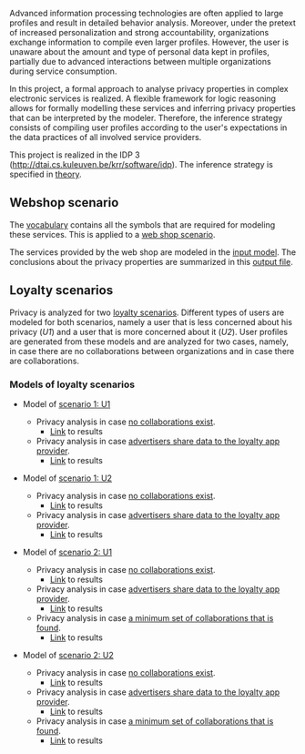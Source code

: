 Advanced information processing technologies are often applied to large profiles and result in detailed behavior analysis. Moreover, under the pretext of increased personalization and strong accountability, organizations exchange information to compile even larger profiles. However, the user is unaware about the amount and type of personal data kept in profiles, partially due to advanced interactions between multiple organizations during service consumption.

In this project, a formal approach to analyse privacy properties in complex electronic services is realized. A flexible framework for logic reasoning allows for formally modelling these services and inferring privacy properties that can be interpreted by the modeler.  Therefore, the inference strategy consists of compiling user profiles according to the user's expectations in the data practices of all involved service providers.

This project is realized in the IDP 3 (http://dtai.cs.kuleuven.be/krr/software/idp).  The inference strategy is specified in [theory](http://code.google.com/p/inspect-privacy-and-trust/source/browse/trunk/AnalyzePrivacyTrustTheory.idp).

## Webshop scenario ##
The [vocabulary](http://code.google.com/p/inspect-privacy-and-trust/source/browse/trunk/AnalyzePrivacyTrustVocab.idp) contains all the symbols that are required for modeling these services. This is applied to a [web shop scenario](http://code.google.com/p/inspect-privacy-and-trust/source/browse/trunk/scenario.txt).

The services provided by the web shop are modeled in the [input model](http://code.google.com/p/inspect-privacy-and-trust/source/browse/trunk/WebShopInputModel.idp).  The conclusions about the privacy properties are summarized in this [output file](http://code.google.com/p/inspect-privacy-and-trust/source/browse/trunk/Outputwebshop.txt).

## Loyalty scenarios ##
Privacy is analyzed for two [loyalty scenarios](http://code.google.com/p/inspect-privacy-and-trust/source/browse/trunk/Loyalty%20Scenarios/scenario.txt).  Different types of users are modeled for both scenarios, namely a user that is less concerned about his privacy (_U1_) and a user that is more concerned about it (_U2_).  User profiles are generated from these models and are analyzed for two cases, namely, in case there are no collaborations between organizations and in case there are collaborations.

### Models of loyalty scenarios ###
  * Model of [scenario 1: U1](http://code.google.com/p/inspect-privacy-and-trust/source/browse/trunk/Loyalty%20Scenarios/01_U1_CardbasedLoyaltySystem.idp)
    * Privacy analysis in case [no collaborations exist](http://code.google.com/p/inspect-privacy-and-trust/source/browse/trunk/Loyalty%20Scenarios/01_U1_userprofiles_NoCollab.idp).
      * [Link](http://code.google.com/p/inspect-privacy-and-trust/source/browse/trunk/Loyalty%20Scenarios/Results/01_U1_userprofiles_NoCollab.o) to results
    * Privacy analysis in case [advertisers share data to the loyalty app provider](http://code.google.com/p/inspect-privacy-and-trust/source/browse/trunk/Loyalty%20Scenarios/01_U1_userprofiles_ADtoLAP.idp).
      * [Link](http://code.google.com/p/inspect-privacy-and-trust/source/browse/trunk/Loyalty%20Scenarios/Results/01_U1_userprofiles_ADtoLAP.o) to results

  * Model of [scenario 1: U2](http://code.google.com/p/inspect-privacy-and-trust/source/browse/trunk/Loyalty%20Scenarios/01_U1_CardbasedLoyaltySystem.idp)
    * Privacy analysis in case [no collaborations exist](http://code.google.com/p/inspect-privacy-and-trust/source/browse/trunk/Loyalty%20Scenarios/01_U2_userprofiles_NoCollab.idp).
      * [Link](http://code.google.com/p/inspect-privacy-and-trust/source/browse/trunk/Loyalty%20Scenarios/Results/01_U2_userprofiles_NoCollab.o) to results
    * Privacy analysis in case [advertisers share data to the loyalty app provider](http://code.google.com/p/inspect-privacy-and-trust/source/browse/trunk/Loyalty%20Scenarios/01_U2_userprofiles_ADtoLAP.idp).
      * [Link](http://code.google.com/p/inspect-privacy-and-trust/source/browse/trunk/Loyalty%20Scenarios/Results/01_U2_userprofiles_ADtoLAP.o) to results

  * Model of [scenario 2: U1](http://code.google.com/p/inspect-privacy-and-trust/source/browse/trunk/Loyalty%20Scenarios/02_U1_AppbasedLoyaltySystem.idp)
    * Privacy analysis in case [no collaborations exist](http://code.google.com/p/inspect-privacy-and-trust/source/browse/trunk/Loyalty%20Scenarios/02_U1_userprofiles_NoCollab.idp).
      * [Link](http://code.google.com/p/inspect-privacy-and-trust/source/browse/trunk/Loyalty%20Scenarios/Results/02_U1_userprofiles_NoCollab.o) to results
    * Privacy analysis in case [advertisers share data to the loyalty app provider](http://code.google.com/p/inspect-privacy-and-trust/source/browse/trunk/Loyalty%20Scenarios/02_U1_userprofiles_ADtoLAP.idp).
      * [Link](http://code.google.com/p/inspect-privacy-and-trust/source/browse/trunk/Loyalty%20Scenarios/Results/02_U1_userprofiles_ADtoLAP.o) to results
    * Privacy analysis in case [a minimum set of collaborations that is found](http://code.google.com/p/inspect-privacy-and-trust/source/browse/trunk/Loyalty%20Scenarios/02_U1_userprofiles_xxCollab.idp).
      * [Link](http://code.google.com/p/inspect-privacy-and-trust/source/browse/trunk/Loyalty%20Scenarios/Results/02_U1_userprofiles_xxCollab.o) to results

  * Model of [scenario 2: U2](http://code.google.com/p/inspect-privacy-and-trust/source/browse/trunk/Loyalty%20Scenarios/02_U2_AppbasedLoyaltySystem.idp)
    * Privacy analysis in case [no collaborations exist](http://code.google.com/p/inspect-privacy-and-trust/source/browse/trunk/Loyalty%20Scenarios/02_U2_userprofiles_NoCollab.idp).
      * [Link](http://code.google.com/p/inspect-privacy-and-trust/source/browse/trunk/Loyalty%20Scenarios/Results/02_U2_userprofiles_NoCollab.o) to results
    * Privacy analysis in case [advertisers share data to the loyalty app provider](http://code.google.com/p/inspect-privacy-and-trust/source/browse/trunk/Loyalty%20Scenarios/02_U2_userprofiles_ADtoLAP.idp).
      * [Link](http://code.google.com/p/inspect-privacy-and-trust/source/browse/trunk/Loyalty%20Scenarios/Results/02_U2_userprofiles_ADtoLAP.o) to results
    * Privacy analysis in case [a minimum set of collaborations that is found](http://code.google.com/p/inspect-privacy-and-trust/source/browse/trunk/Loyalty%20Scenarios/02_U2_userprofiles_xxCollab.idp).
      * [Link](http://code.google.com/p/inspect-privacy-and-trust/source/browse/trunk/Loyalty%20Scenarios/Results/02_U2_userprofiles_xxCollab.o) to results


